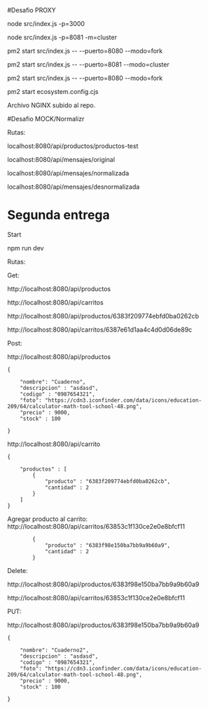 #Desafio PROXY

node src/index.js -p=3000

node src/index.js -p=8081 -m=cluster

pm2 start src/index.js -- --puerto=8080 --modo=fork

pm2 start src/index.js -- --puerto=8081 --modo=cluster

pm2 start src/index.js -- --puerto=8080 --modo=fork

pm2 start ecosystem.config.cjs




Archivo NGINX subido al repo.

#Desafio MOCK/Normalizr


Rutas:

localhost:8080/api/productos/productos-test

localhost:8080/api/mensajes/original

localhost:8080/api/mensajes/normalizada

localhost:8080/api/mensajes/desnormalizada




# Segunda entrega

Start

npm run dev

Rutas:

Get:

http://localhost:8080/api/productos

http://localhost:8080/api/carritos

http://localhost:8080/api/productos/6383f209774ebfd0ba0262cb

http://localhost:8080/api/carritos/6387e61d1aa4c4d0d06de89c



Post:

http://localhost:8080/api/productos


    {

        "nombre": "Cuaderno",
        "descripcion" : "asdasd",
        "codigo" : "0987654321",
        "foto": "https://cdn3.iconfinder.com/data/icons/education-209/64/calculator-math-tool-school-48.png",
        "precio" : 9000,
        "stock" : 100

    }


http://localhost:8080/api/carrito

    {

        "productos" : [
            {
                "producto" : "6383f209774ebfd0ba0262cb",
                "cantidad" : 2
            }
        ]
    }
    

Agregar producto al carrito: 
http://localhost:8080/api/carritos/63853c1f130ce2e0e8bfcf11



            {
                "producto" : "6383f98e150ba7bb9a9b60a9",
                "cantidad" : 2
            }
            

Delete: 

http://localhost:8080/api/productos/6383f98e150ba7bb9a9b60a9

http://localhost:8080/api/carritos/63853c1f130ce2e0e8bfcf11



PUT:

http://localhost:8080/api/productos/6383f98e150ba7bb9a9b60a9

    {

        "nombre": "Cuaderno2",
        "descripcion" : "asdasd",
        "codigo" : "0987654321",
        "foto": "https://cdn3.iconfinder.com/data/icons/education-209/64/calculator-math-tool-school-48.png",
        "precio" : 9000,
        "stock" : 100

    }



